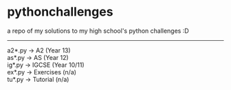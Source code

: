 # pythonchallenges

a repo of my solutions to my high school's python challenges :D

---
<p>a2*.py → A2 (Year 13)<br>
as*.py → AS (Year 12)<br>
ig*.py → IGCSE (Year 10/11)<br>
ex*.py → Exercises (n/a)<br>
tu*.py → Tutorial (n/a)</p>
